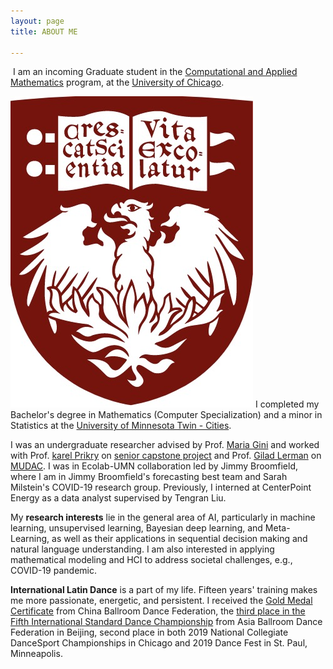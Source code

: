 ```yaml
---
layout: page
title: ABOUT ME

---
```

![]()
I am an incoming Graduate student in the [Computational and Applied Mathematics](https://cam.uchicago.edu/) program, at the [University of Chicago](https://www.uchicago.edu/).                  

![](uc.jpeg)
I completed my Bachelor's degree in Mathematics (Computer Specialization) and a minor in Statistics at the [University of Minnesota Twin - Cities](https://twin-cities.umn.edu/). 

I was an undergraduate researcher advised by Prof. [Maria Gini](https://www-users.cs.umn.edu/~gini/) and worked with Prof. [karel Prikry](https://de.wikipedia.org/wiki/Karel_Prikry) on [senior capstone project]() and Prof. [Gilad Lerman](http://www-users.math.umn.edu/~lerman/) on [MUDAC](http://www.mudac.org/mankato/). I was in Ecolab-UMN collaboration led by Jimmy Broomfield, where I am in Jimmy Broomfield's forecasting best team and Sarah Milstein's COVID-19 research group. Previously, I interned at CenterPoint Energy as a data analyst supervised by Tengran Liu.

My **research interests** lie in the general area of AI, particularly in machine learning, unsupervised learning, Bayesian deep learning, and Meta-Learning, as well as their applications in sequential decision making and natural language understanding. I am also interested in applying mathematical modeling and HCI to address societal challenges, e.g., COVID-19 pandemic.

**International Latin Dance** is a part of my life. Fifteen years' training makes me more passionate, energetic, and persistent. I received the [Gold Medal Certificate](assets/img/gold.jpg) from China Ballroom Dance Federation, the [third place in the Fifth International Standard Dance Championship](assets/img/abdf2.jpg) from Asia Ballroom Dance Federation in Beijing, second place in both 2019 National Collegiate DanceSport Championships in Chicago and 2019 Dance Fest in St. Paul, Minneapolis.

